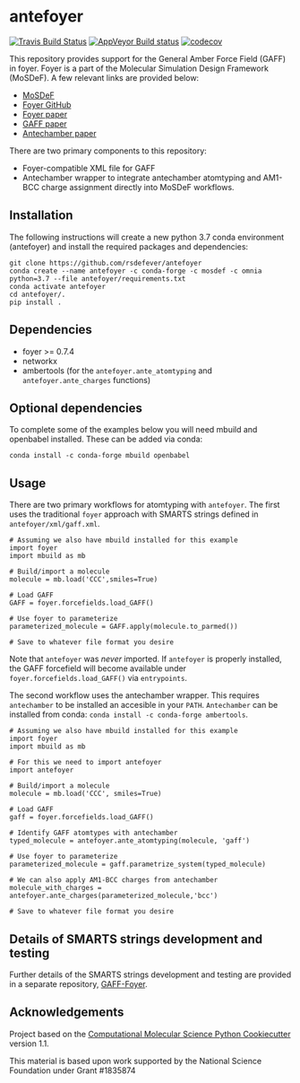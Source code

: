 antefoyer
==============================
[//]: # (Badges)
[![Travis Build Status](https://travis-ci.org/REPLACE_WITH_OWNER_ACCOUNT/antefoyer.svg?branch=master)](https://travis-ci.org/REPLACE_WITH_OWNER_ACCOUNT/antefoyer)
[![AppVeyor Build status](https://ci.appveyor.com/api/projects/status/REPLACE_WITH_APPVEYOR_LINK/branch/master?svg=true)](https://ci.appveyor.com/project/REPLACE_WITH_OWNER_ACCOUNT/antefoyer/branch/master)
[![codecov](https://codecov.io/gh/REPLACE_WITH_OWNER_ACCOUNT/antefoyer/branch/master/graph/badge.svg)](https://codecov.io/gh/REPLACE_WITH_OWNER_ACCOUNT/antefoyer/branch/master)

This repository provides support for the General Amber Force Field (GAFF) in foyer. Foyer is a part of the Molecular Simulation Design Framework (MoSDeF). A few relevant links are provided below:

- [MoSDeF](https://mosdef.org)
- [Foyer GitHub](https://github.com/mosdef-hub/foyer)
- [Foyer paper](https://doi.org/10.1016/j.commatsci.2019.05.026) 
- [GAFF paper](https://doi.org/10.1002/jcc.20035)
- [Antechamber paper](https://doi.org/10.1016/j.jmgm.2005.12.005)

There are two primary components to this repository: 

- Foyer-compatible XML file for GAFF
- Antechamber wrapper to integrate antechamber atomtyping and AM1-BCC charge assignment directly into MoSDeF workflows.

## Installation
The following instructions will create a new python 3.7 conda environment (antefoyer) and install the required packages and dependencies:

    git clone https://github.com/rsdefever/antefoyer
    conda create --name antefoyer -c conda-forge -c mosdef -c omnia python=3.7 --file antefoyer/requirements.txt
    conda activate antefoyer
    cd antefoyer/.
    pip install . 

## Dependencies

- foyer >= 0.7.4
- networkx
- ambertools (for the `antefoyer.ante_atomtyping` and `antefoyer.ante_charges` functions)

## Optional dependencies
To complete some of the examples below you will need mbuild and openbabel installed. These can be added via conda:

	conda install -c conda-forge mbuild openbabel

## Usage
There are two primary workflows for atomtyping with `antefoyer`. The first uses the traditional `foyer` approach with SMARTS strings defined in `antefoyer/xml/gaff.xml`. 

    # Assuming we also have mbuild installed for this example
    import foyer
    import mbuild as mb
    
    # Build/import a molecule
    molecule = mb.load('CCC',smiles=True)
    
    # Load GAFF
    GAFF = foyer.forcefields.load_GAFF()
    
    # Use foyer to parameterize
    parameterized_molecule = GAFF.apply(molecule.to_parmed())
    
    # Save to whatever file format you desire
    
Note that `antefoyer` was _never_ imported. If `antefoyer` is properly installed, the GAFF forcefield will become available under `foyer.forcefields.load_GAFF()` via `entrypoints`. 

The second workflow uses the antechamber wrapper. This requires `antechamber` to be installed an accesible in your `PATH`. `Antechamber` can be installed from conda: `conda install -c conda-forge ambertools`.

    # Assuming we also have mbuild installed for this example
    import foyer
    import mbuild as mb
    
    # For this we need to import antefoyer
    import antefoyer
    
    # Build/import a molecule
    molecule = mb.load('CCC', smiles=True)
    
    # Load GAFF
    gaff = foyer.forcefields.load_GAFF()
    
    # Identify GAFF atomtypes with antechamber
    typed_molecule = antefoyer.ante_atomtyping(molecule, 'gaff')
    
    # Use foyer to parameterize
    parameterized_molecule = gaff.parametrize_system(typed_molecule)
    
    # We can also apply AM1-BCC charges from antechamber
    molecule_with_charges = antefoyer.ante_charges(parameterized_molecule,'bcc')
    
    # Save to whatever file format you desire

## Details of SMARTS strings development and testing
Further details of the SMARTS strings development and testing are provided in a separate repository, [GAFF-Foyer](https://github.com/rsdefever/GAFF-foyer).

## Acknowledgements
 
Project based on the
[Computational Molecular Science Python Cookiecutter](https://github.com/molssi/cookiecutter-cms) version 1.1.


This material is based upon work supported by the National Science Foundation under Grant #1835874

